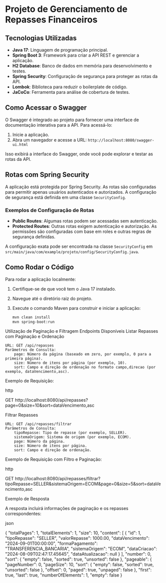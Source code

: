 # Projeto de Gerenciamento de Repasses Financeiros

## Tecnologias Utilizadas

- **Java 17**: Linguagem de programação principal.
- **Spring Boot 3**: Framework para criar a API REST e gerenciar a aplicação.
- **H2 Database**: Banco de dados em memória para desenvolvimento e testes.
- **Spring Security**: Configuração de segurança para proteger as rotas da API.
- **Lombok**: Biblioteca para reduzir o boilerplate de código.
- **JaCoCo**: Ferramenta para análise de cobertura de testes.

## Como Acessar o Swagger

O Swagger é integrado ao projeto para fornecer uma interface de documentação interativa para a API. Para acessá-lo:

1. Inicie a aplicação.
2. Abra um navegador e acesse a URL: `http://localhost:8080/swagger-ui.html`

Isso exibirá a interface do Swagger, onde você pode explorar e testar as rotas da API.

## Rotas com Spring Security

A aplicação está protegida por Spring Security. As rotas são configuradas para permitir apenas usuários autenticados e autorizados. A configuração de segurança está definida em uma classe `SecurityConfig`.

### Exemplos de Configuração de Rotas

- **Public Routes**: Algumas rotas podem ser acessadas sem autenticação.
- **Protected Routes**: Outras rotas exigem autenticação e autorização. As permissões são configuradas com base em roles e outras regras de segurança definidas.

A configuração exata pode ser encontrada na classe `SecurityConfig` em `src/main/java/com/example/projeto/config/SecurityConfig.java`.

## Como Rodar o Código

Para rodar a aplicação localmente:

1. Certifique-se de que você tem o Java 17 instalado.
2. Navegue até o diretório raiz do projeto.
3. Execute o comando Maven para construir e iniciar a aplicação:

   ```sh
   mvn clean install
   mvn spring-boot:run
Utilização de Paginação e Filtragem
Endpoints Disponíveis
Listar Repasses com Paginação e Ordenação

    URL: GET /api/repasses
    Parâmetros de Consulta:
        page: Número da página (baseado em zero, por exemplo, 0 para a primeira página).
        size: Número de itens por página (por exemplo, 10).
        sort: Campo e direção de ordenação no formato campo,direcao (por exemplo, dataVencimento,asc).

Exemplo de Requisição:

http

GET http://localhost:8080/api/repasses?page=0&size=10&sort=dataVencimento,asc

Filtrar Repasses

    URL: GET /api/repasses/filtrar
    Parâmetros de Consulta:
        tipoRepasse: Tipo de repasse (por exemplo, SELLER).
        sistemaOrigem: Sistema de origem (por exemplo, ECOM).
        page: Número da página.
        size: Número de itens por página.
        sort: Campo e direção de ordenação.

Exemplo de Requisição com Filtro e Paginação:

http

GET http://localhost:8080/api/repasses/filtrar?tipoRepasse=SELLER&sistemaOrigem=ECOM&page=0&size=5&sort=dataVencimento,asc

Exemplo de Resposta

A resposta incluirá informações de paginação e os repasses correspondentes:

json

{
"totalPages": 1,
"totalElements": 1,
"size": 10,
"content": [
{
"id": 1,
"tipoRepasse": "SELLER",
"valorRepasse": 1000.00,
"dataVencimento": "2024-09-01T00:00:00",
"formaPagamento": "TRANSFERENCIA_BANCARIA",
"sistemaOrigem": "ECOM",
"dataCriacao": "2024-08-09T02:47:17.45645",
"dataAtualizacao": null
}
],
"number": 0,
"sort": {
"empty": false,
"sorted": true,
"unsorted": false
},
"pageable": {
"pageNumber": 0,
"pageSize": 10,
"sort": {
"empty": false,
"sorted": true,
"unsorted": false
},
"offset": 0,
"paged": true,
"unpaged": false
},
"first": true,
"last": true,
"numberOfElements": 1,
"empty": false
}